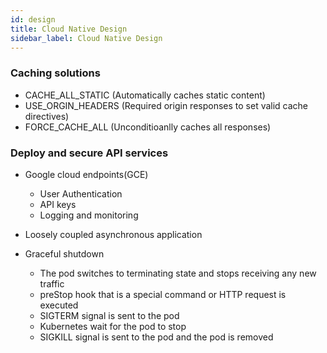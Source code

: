 ```yaml
---
id: design
title: Cloud Native Design
sidebar_label: Cloud Native Design
---
```


### Caching solutions
* CACHE_ALL_STATIC (Automatically caches static content)
* USE_ORGIN_HEADERS (Required origin responses to set valid cache directives)
* FORCE_CACHE_ALL (Unconditioanlly caches all responses)

### Deploy and secure API services
* Google cloud endpoints(GCE)
    * User Authentication
    * API keys
    * Logging and monitoring

* Loosely coupled asynchronous application
* Graceful shutdown
    * The pod switches to terminating state and stops receiving any new traffic
    * preStop hook that is a special command or HTTP request is executed
    * SIGTERM signal is sent to the pod
    * Kubernetes wait for the pod to stop
    * SIGKILL signal is sent to the pod and the pod is removed    